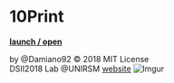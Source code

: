 # 10Print
**[launch / open](http://dsii-2018-unirsm.github.io/Damiano92/10Print/10_print_variazioni_p5/10_print_4/index.html)**

by @Damiano92 © 2018 MIT License  
DSII2018 Lab @UNIRSM [website](http://dsii-2018-unirsm.github.io)
![Imgur](https://i.imgur.com/CFskL0g.png)

